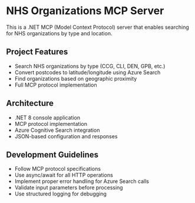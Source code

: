 # NHS Organizations MCP Server

This is a .NET MCP (Model Context Protocol) server that enables searching for NHS organizations by type and location.

## Project Features
- Search NHS organizations by type (CCG, CLI, DEN, GPB, etc.)
- Convert postcodes to latitude/longitude using Azure Search
- Find organizations based on geographic proximity
- Full MCP protocol implementation

## Architecture
- .NET 8 console application
- MCP protocol implementation
- Azure Cognitive Search integration
- JSON-based configuration and responses

## Development Guidelines
- Follow MCP protocol specifications
- Use async/await for all HTTP operations
- Implement proper error handling for Azure Search calls
- Validate input parameters before processing
- Use structured logging for debugging